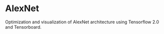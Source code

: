 # AlexNet
Optimization and visualization of AlexNet architecture using Tensorflow 2.0 and Tensorboard.
